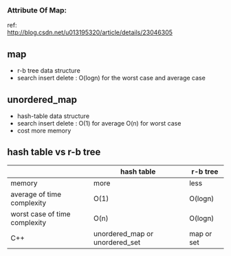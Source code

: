 ### Attribute Of Map:
ref:  
http://blog.csdn.net/u013195320/article/details/23046305
##  map
+ r-b tree data structure 
+ search insert delete : O(logn) for the worst case and average case
## unordered_map
+ hash-table data structure
+ search insert delete : O(1) for average O(n) for worst case
+ cost more memory
## hash table vs r-b tree
| | hash table| r-b tree|
|-|----------| --------|
|memory| more| less|
|average of time complexity| O(1) | O(logn) |
|worst case of time complexity| O(n) | O(logn) |
|C++| unordered_map or unordered_set| map or set| 

